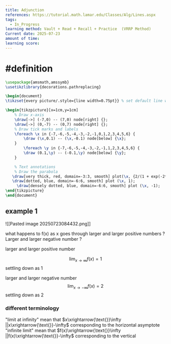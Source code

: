 ```yaml
---
title: Adjunction
references: https://tutorial.math.lamar.edu/Classes/Alg/Lines.aspx
tags:
  - In_Progress
learning method: Vault + Read + Recall + Practice  (VRRP Method)
Current date: 2025-07-23
amount of time: 
learning score:
---
```

# #definition 

```tikz
\usepackage{amsmath,amssymb}
\usetikzlibrary{decorations.pathreplacing}

\begin{document}
\tikzset{every picture/.style={line width=0.75pt}} % set default line width

\begin{tikzpicture}[x=1cm,y=1cm]
    % Draw x-axis
    \draw[->] (-7,0) -- (7,0) node[right] {};
    \draw[->] (0,-7) -- (0,7) node[right] {};
    % Draw tick marks and labels
    \foreach \x in {-7,-6,-5,-4,-3,-2,-1,0,1,2,3,4,5,6} {
        \draw (\x,0.1) -- (\x,-0.1) node[below] {\x};
    }
        \foreach \y in {-7,-6,-5,-4,-3,-2,-1,1,2,3,4,5,6} {
        \draw (0.1,\y) -- (-0.1,\y) node[below] {\y};
    }

    % Text annotations  
    % Draw the parabola
   \draw[very thick, red, domain=-3:3, smooth] plot(\x, {2/(1 + exp(-2*\x)) - 1});
   \draw[dotted, blue, domain=-6:6, smooth] plot (\x, 1);
     \draw[densely dotted, blue, domain=-6:6, smooth] plot (\x, -1);
\end{tikzpicture}
\end{document}


``` 



## example 1 
![[Pasted image 20250723084432.png]]   

what happens to f(x) as x goes through larger and larger positive numbers ? 
Larger and larger negative number ? 


larger and larger positive number

$$
\lim_{ x \to \infty } f(x) =   1 
$$
settling down as 1

larger and larger negative number 
$$
\lim_{ x \to -\infty } f(x)   = 2
$$
settling down as 2

### different terminology 
"limit at infinity" mean that $x\xrightarrow{\text{}}\infty ||x\xrightarrow{\text{}}-\infty$ corresponding to the horizontal asymptote
"infinite limit" mean that $f(x)\xrightarrow{\text{}}\infty ||f(x)\xrightarrow{\text{}}-\infty$ corresponding to the vertical 

